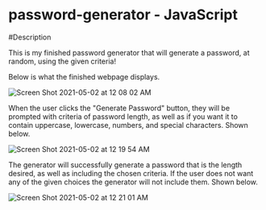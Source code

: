 # password-generator - JavaScript


#Description

This is my finished password generator that will generate a password, at random, using the given criteria!

Below is what the finished webpage displays.

![Screen Shot 2021-05-02 at 12 08 02 AM](https://user-images.githubusercontent.com/77464741/116802756-0dbd4680-aadb-11eb-8cda-1819c8f9bb93.png)

When the user clicks the "Generate Password" button, they will be prompted with criteria of password length, as well as if you want it to contain uppercase, lowercase, numbers, and special characters. Shown below.

![Screen Shot 2021-05-02 at 12 19 54 AM](https://user-images.githubusercontent.com/77464741/116803352-545f7080-aadc-11eb-9529-ca9ffa6fd23e.png)

The generator will successfully generate a password that is the length desired, as well as including the chosen criteria. If the user does not want any of the given choices the generator will not include them. Shown below.

![Screen Shot 2021-05-02 at 12 21 01 AM](https://user-images.githubusercontent.com/77464741/116803354-59bcbb00-aadc-11eb-89c8-c8f1d1cecef3.png)
